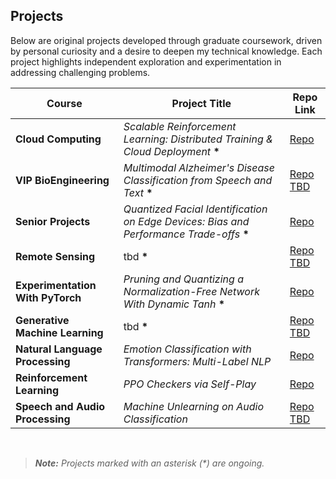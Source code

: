 
## Projects

Below are original projects developed through graduate coursework, driven by personal curiosity and a desire to deepen my technical knowledge. Each project highlights independent exploration and experimentation in addressing challenging problems.
<br>

| Course                           | Project Title                                                            | Repo Link         |
|----------------------------------|--------------------------------------------------------------------------|-------------------|
| **Cloud Computing**              | *Scalable Reinforcement Learning: Distributed Training & Cloud Deployment* **\*** | [Repo](https://github.com/toribiodiego/ECE-465-Cloud-Computing/tree/main/Final_Project)     |
| **VIP BioEngineering**           | *Multimodal Alzheimer's Disease Classification from Speech and Text* **\***      | [Repo TBD](#)     |
| **Senior Projects**              | *Quantized Facial Identification on Edge Devices: Bias and Performance Trade-offs* **\*** | [Repo](https://github.com/toribiodiego/ECE-365-Senior-Projects)     |
| **Remote Sensing**               | tbd **\***                                                              | [Repo TBD](#)     |
| **Experimentation With PyTorch** | *Pruning and Quantizing a Normalization-Free Network With Dynamic Tanh* **\*** | [Repo](https://github.com/toribiodiego/ECE-491-2-Experimentation-with-PyTorch/tree/main/Final_Project)     |
| **Generative Machine Learning**  | tbd **\***                                                              | [Repo TBD](#)     |
| **Natural Language Processing**  | *Emotion Classification with Transformers: Multi-Label NLP*            | [Repo](https://github.com/toribiodiego/ECE-467-Natural-Language-Processing/tree/main/Final_Project)     |
| **Reinforcement Learning**       | *PPO Checkers via Self-Play*                                             | [Repo](https://github.com/toribiodiego/ECE-471-Reinforcement-Learning/tree/main/Final_Project)     |
| **Speech and Audio Processing**  | *Machine Unlearning on Audio Classification*                             | [Repo TBD](#)     |


<br>

> ***Note:** Projects marked with an asterisk (\*) are ongoing.*